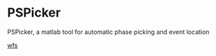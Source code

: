 # PSPicker
PSPicker, a matlab tool for automatic phase picking and event location



[wfs](docs/mainfile.md)
